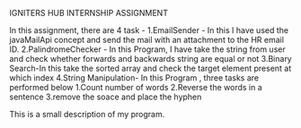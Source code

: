 IGNITERS HUB INTERNSHIP  ASSIGNMENT 

In this assignment, there are 4 task -
1.EmailSender - In this I have used the javaMailApi concept and send the mail with an attachment to the HR email ID.
2.PalindromeChecker - In this Program, I have take the string from user and check whether forwards and backwards string are equal or not
3.Binary Search-In this take the sorted array and check the target element present at which index
4.String Manipulation- In this Program , three tasks are performed below
    1.Count number of words
    2.Reverse the words in a sentence
    3.remove the soace and place the hyphen 

This is a small description of my program.



